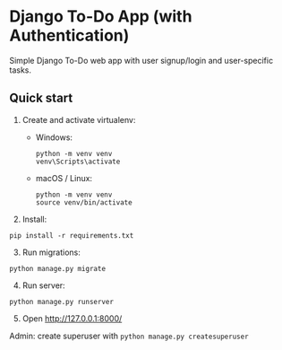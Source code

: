 # Django To-Do App (with Authentication)

Simple Django To-Do web app with user signup/login and user-specific tasks.

## Quick start

1. Create and activate virtualenv:
   - Windows:
     ```
     python -m venv venv
     venv\Scripts\activate
     ```
   - macOS / Linux:
     ```
     python -m venv venv
     source venv/bin/activate
     ```

2. Install:
```
pip install -r requirements.txt
```

3. Run migrations:
```
python manage.py migrate
```

4. Run server:
```
python manage.py runserver
```

5. Open http://127.0.0.1:8000/

Admin: create superuser with `python manage.py createsuperuser`
